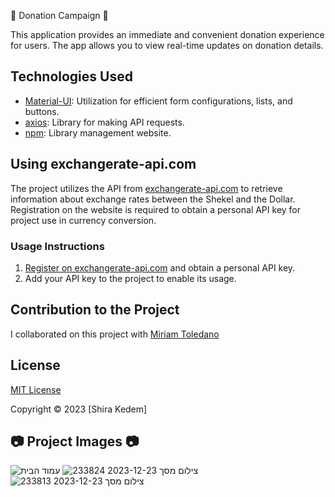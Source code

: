 🌟 Donation Campaign 🌟

This application provides an immediate and convenient donation experience for users. The app allows you to view real-time updates on donation details.

## Technologies Used

- [Material-UI](https://mui.com): Utilization for efficient form configurations, lists, and buttons.
- [axios](https://github.com/axios/axios): Library for making API requests.
- [npm](npm): Library management website.

## Using exchangerate-api.com

The project utilizes the API from [exchangerate-api.com](https://www.exchangerate-api.com) to retrieve information about exchange rates between the Shekel and the Dollar. Registration on the website is required to obtain a personal API key for project use in currency conversion.

### Usage Instructions

1. [Register on exchangerate-api.com](https://www.exchangerate-api.com) and obtain a personal API key.
2. Add your API key to the project to enable its usage.

## Contribution to the Project

I collaborated on this project with [Miriam Toledano](https://github.com/miritoledano/DonationCampaign)

## License

[MIT License](https://choosealicense.com/licenses/mit/)

Copyright © 2023 [Shira Kedem]

## 📷 Project Images 📷


![עמוד הבית](https://github.com/ShiraKedem/DonationCampaign/assets/150906665/b435001c-5292-4979-87e0-760968242797)
![צילום מסך 2023-12-23 233824](https://github.com/ShiraKedem/DonationCampaign/assets/150906665/9d9937a3-a953-450e-9a47-b52425004874)
![צילום מסך 2023-12-23 233813](https://github.com/ShiraKedem/DonationCampaign/assets/150906665/15744032-369c-4c56-9cea-6c631735e077)
